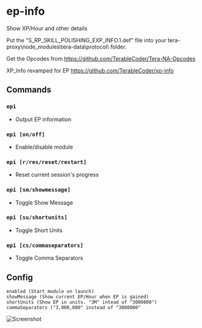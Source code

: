 # ep-info
Show XP/Hour and other details

Put the "S_RP_SKILL_POLISHING_EXP_INFO.1.def" file into your tera-proxy\node_modules\tera-data\protocol\ folder.

Get the Opcodes from https://github.com/TerableCoder/Tera-NA-Opcodes

XP_Info revamped for EP https://github.com/TerableCoder/xp-info

## Commands
### `epi`
- Output EP information
### `epi [on/off]`
- Enable/disable module
### `epi [r/res/reset/restart]`
- Reset current session's progress
### `epi [sm/showmessage]`
- Toggle Show Message
### `epi [su/shortunits]`
- Toggle Short Units
### `epi [cs/commaseparators]`
- Toggle Comma Separators

## Config
```
enabled (Start module on launch)
showMessage (Show current EP/Hour when EP is gained)
shortUnits (Show EP in units. "3M" intead of "3000000")
commaSeparators ("3,000,000" instead of "3000000"
```

![Screenshot](https://i.imgur.com/zn0xOBa.png)
